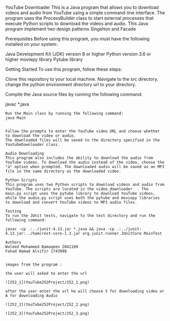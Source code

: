 YouTube Downloader
This is a Java program that allows you to download videos and audio from YouTube using a simple command-line interface. The program uses the ProcessBuilder class to start external processes that execute Python scripts to download the videos and audio.
This Java program implement two design patterns Singelton and Facade 

Prerequisites
Before using this program, you must have the following installed on your system:

Java Development Kit (JDK) version 8 or higher
Python version 3.6 or higher
moviepy library
Pytube library


Getting Started
To use this program, follow these steps:

Clone this repository to your local machine.
Navigate to the src directory.
change the python environment directory url to your directory.

Compile the Java source files by running the following command:

javac *.java
```
Run the Main class by running the following command:
java Main


Follow the prompts to enter the YouTube video URL and choose whether to download the video or audio.
The downloaded files will be saved to the directory specified in the YoutubeDownloader class.

Audio Downloading
This program also includes the ability to download the audio from YouTube videos. To download the audio instead of the video, choose the "a" option when prompted. The downloaded audio will be saved as an MP3 file in the same directory as the downloaded video.

Python Scripts
This program uses two Python scripts to download videos and audio from YouTube. The scripts are located in the video_downloader  . The main.py script uses the pytube library to download YouTube videos, while the audio.py script uses both the pytube and moviepy libraries to download and convert YouTube videos to MP3 audio files.

Testing
To run the JUnit tests, navigate to the test directory and run the following command:

javac -cp .:../junit-4.13.jar *.java && java -cp .:../junit-4.13.jar:../hamcrest-core-1.3.jar org.junit.runner.JUnitCore MainTest

Authors
Waleed Mohammed Bamaqeen 2041189
Fahad Hamad Alsifir 1743998


images from the program :

the user will asked to enter the url

![252_1](YouTube252Project/252_1.png)

after the user enter the url he will choose V for downloading video or A for downloading Audio 

![252_2](YouTube252Project/252_2.png)

![252_3](YouTube252Project/252_3.png)


